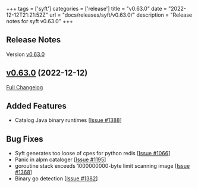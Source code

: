 +++
tags = ['syft']
categories = ['release']
title = "v0.63.0"
date = "2022-12-12T21:21:52Z"
url = "docs/releases/syft/v0.63.0/"
description = "Release notes for syft v0.63.0"
+++

## Release Notes

Version [v0.63.0](https://github.com/anchore/syft/releases/tag/v0.63.0)

## [v0.63.0](https://github.com/anchore/syft/tree/v0.63.0) (2022-12-12)

[Full Changelog](https://github.com/anchore/syft/compare/v0.62.3...v0.63.0)

## Added Features

- Catalog Java binary runtimes [[Issue #1388](https://github.com/anchore/syft/issues/1388)]

## Bug Fixes

- Syft generates too loose of cpes for python redis [[Issue #1066](https://github.com/anchore/syft/issues/1066)]
- Panic in alpm cataloger [[Issue #1195](https://github.com/anchore/syft/issues/1195)]
- goroutine stack exceeds 1000000000-byte limit scanning image [[Issue #1368](https://github.com/anchore/syft/issues/1368)]
- Binary go detection [[Issue #1382](https://github.com/anchore/syft/issues/1382)]
